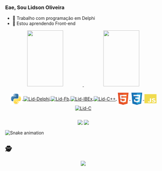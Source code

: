 ### Eae, Sou Lidson Oliveira

- 🔭 Trabalho com programação em Delphi 
- 🌱 Estou aprendendo Front-end

<div align="center">
  <a href="https://github.com/LidsonKillua">
  <img width="48%" height="180em" src="https://github-readme-stats.vercel.app/api?username=LidsonKillua&show_icons=true&theme=dracula&include_all_commits=true&count_private=true"/>
  <img width="48%" height="180em" src="https://github-readme-stats.vercel.app/api/top-langs/?username=LidsonKillua&layout=compact&langs_count=7&theme=dracula"/>
</div>
<div style="display: inline_block" align="center"><br>
  <img align="center" alt="Lid-Python" height="40" width="40" src="https://raw.githubusercontent.com/devicons/devicon/master/icons/python/python-original.svg">
  <img align="center" alt="Lid-Delphi" height="45" width="45" src="https://img.icons8.com/color/344/delphi-ide.png">
  <img align="center" alt="Lid-Fb" height="40" width="40" src="https://cdn.discordapp.com/attachments/744687727597060277/987565962175864882/fb.png">
  <img align="center" alt="Lid-IBEx" height="40" width="40" src="https://www.ibexpert.net/ibe/uploads/Main/NewIBELogo_full.png">
  <img align="center" alt="Lid-C++" height="40" width="40" src="https://cdn.jsdelivr.net/gh/devicons/devicon/icons/cplusplus/cplusplus-original.svg">
  <!-- <img align="center" alt="Lid-Ts" height="30" width="40" src="https://raw.githubusercontent.com/devicons/devicon/master/icons/typescript/typescript-plain.svg">
  <img align="center" alt="Lid-React" height="30" width="40" src="https://raw.githubusercontent.com/devicons/devicon/master/icons/react/react-original.svg">
  -->
  
  <img align="center" alt="Lid-HTML" height="40" width="40" src="https://raw.githubusercontent.com/devicons/devicon/master/icons/html5/html5-original.svg">
  <img align="center" alt="Lid-CSS" height="40" width="40" src="https://raw.githubusercontent.com/devicons/devicon/master/icons/css3/css3-original.svg">
  <img align="center" alt="Lid-Js" height="30" width="40" src="https://raw.githubusercontent.com/devicons/devicon/master/icons/javascript/javascript-plain.svg">
  <img align="center" alt="Lid-C" height="40" width="40" src="https://cdn.jsdelivr.net/gh/devicons/devicon/icons/c/c-original.svg">
</div>
  
##
 
 <div>
  <p align="center">
    <a href="https://instagram.com/lidson_oliveira_bjj" target="_blank"><img src="https://img.shields.io/badge/-Instagram-%23E4405F?style=for-the-badge&logo=instagram&logoColor=white" target="_blank"></a>
    <a href="https://www.linkedin.com/in/lidson-oliveira" target="_blank"><img src="https://img.shields.io/badge/-LinkedIn-%230077B5?style=for-the-badge&logo=linkedin&logoColor=white" target="_blank"></a> 
  </p>  
   
  ![Snake animation](https://github.com/LidsonKillua/LidsonKillua/blob/output/github-contribution-grid-snake.svg) 
</div>
  
##

 ## :detective: <br>
 <div>
 <p align="center"> 
  <p align="center"> 
   <img alingn="center" src="https://profile-counter.glitch.me/LidsonKillua/count.svg" />
  </p>
 </p>
</div>
  
